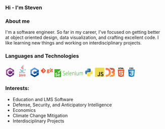 ### Hi - I'm Steven

### About me
I'm a software engineer. So far in my career, I've focused on getting better at object oriented design, data visualization, and crafting excellent code. I like learning new things and working on interdisciplinary projects. 

### Languages and Technologies
<p>
    <img src="https://raw.githubusercontent.com/devicons/devicon/master/icons/csharp/csharp-original.svg" alt="csharp" width="30" height="30" />
    <img src="https://raw.githubusercontent.com/devicons/devicon/master/icons/java/java-original-wordmark.svg" alt="java" width="40" height="40" />
    <img src="https://raw.githubusercontent.com/devicons/devicon/master/icons/cplusplus/cplusplus-original.svg" alt="cpp" width="30"/> 
    <img src="https://raw.githubusercontent.com/devicons/devicon/master/icons/git/git-plain-wordmark.svg" alt="git" width="40" height="40" />
    <img src="https://raw.githubusercontent.com/stevescott32/stevescott32/master/images/selenium_logo.png" alt="selenium" width="90" height="25" />
    <img src="https://raw.githubusercontent.com/devicons/devicon/master/icons/python/python-original.svg" alt="python" width="30" height="30" />
    <img src="https://raw.githubusercontent.com/devicons/devicon/master/icons/javascript/javascript-original.svg" alt="javascript" width="30" height="30" />
    <img src="https://raw.githubusercontent.com/devicons/devicon/master/icons/d3js/d3js-original.svg" alt="d3" width="30" height="30" />
    <img src="https://raw.githubusercontent.com/devicons/devicon/master/icons/html5/html5-original-wordmark.svg" alt="html5" width="30" height="30" />
    <img src="https://raw.githubusercontent.com/devicons/devicon/master/icons/css3/css3-original-wordmark.svg" alt="css3" width="30" height="30" />
</p>

### Interests:
* Education and LMS Software
* Defense, Security, and Anticipatory Intelligence
* Economics
* Climate Change Mitigation
* Interdisciplinary Projects
